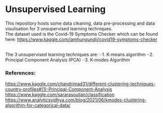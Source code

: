 # Unsupervised Learning

This repository hosts some data cleaning, data pre-processing and data visulisation for 3 unsupervised learning techniques. <br>
The dataset used is the Covid-19 Symptoms Checker which can be found here:  https://www.kaggle.com/iamhungundji/covid19-symptoms-checker <br>

<br>
The 3 unsupervised learning techniques are:
⋅⋅1. K-means algorithm
⋅⋅2. Principal Component Analysis (PCA)
⋅⋅3. K-modes Algorithm

### References:
<https://www.kaggle.com/chandrimad31/different-clustering-techniques-country-profiles#(1)-Principal-Component-Analysis>
<https://www.kaggle.com/sararasoulian/classification>
<https://www.analyticsvidhya.com/blog/2021/06/kmodes-clustering-algorithm-for-categorical-data/>
